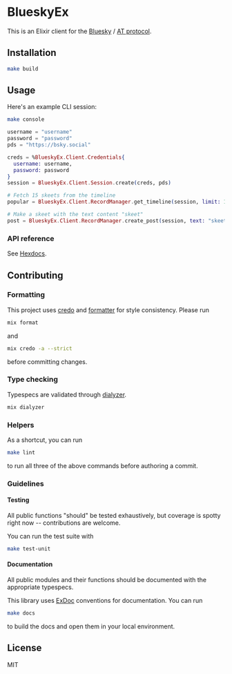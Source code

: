 # BlueskyEx

This is an Elixir client for the [Bluesky](https://blueskyweb.xyz/) /
[AT protocol](https://atproto.com/).

## Installation

```sh
make build
```

## Usage

Here's an example CLI session:

```sh
make console
```

```elixir
username = "username"
password = "password"
pds = "https://bsky.social"

creds = %BlueskyEx.Client.Credentials{
  username: username,
  password: password
}
session = BlueskyEx.Client.Session.create(creds, pds)

# Fetch 15 skeets from the timeline
popular = BlueskyEx.Client.RecordManager.get_timeline(session, limit: 15)

# Make a skeet with the text content "skeet"
post = BlueskyEx.Client.RecordManager.create_post(session, text: "skeet")
```

### API reference

See [Hexdocs](https://hexdocs.pm/bluesky_ex).

## Contributing

### Formatting

This project uses [credo](http://credo-ci.org/) and
[formatter](https://hexdocs.pm/mix/master/Mix.Tasks.Format.html) for style
consistency. Please run

```sh
mix format
```

and

```sh
mix credo -a --strict
```

before committing changes.

### Type checking

Typespecs are validated through
[dialyzer](https://github.com/jeremyjh/dialyxir).

```sh
mix dialyzer
```

### Helpers

As a shortcut, you can run

```sh
make lint
```

to run all three of the above commands before authoring a commit.

### Guidelines

#### Testing

All public functions "should" be tested exhaustively, but coverage is spotty
right now -- contributions are welcome.

You can run the test suite with

```sh
make test-unit
```

#### Documentation

All public modules and their functions should be documented with the
appropriate typespecs.

This library uses
[ExDoc](https://hexdocs.pm/elixir/1.12/writing-documentation.html)
conventions for documentation. You can run

```sh
make docs
```

to build the docs and open them in your local environment.

## License

MIT
